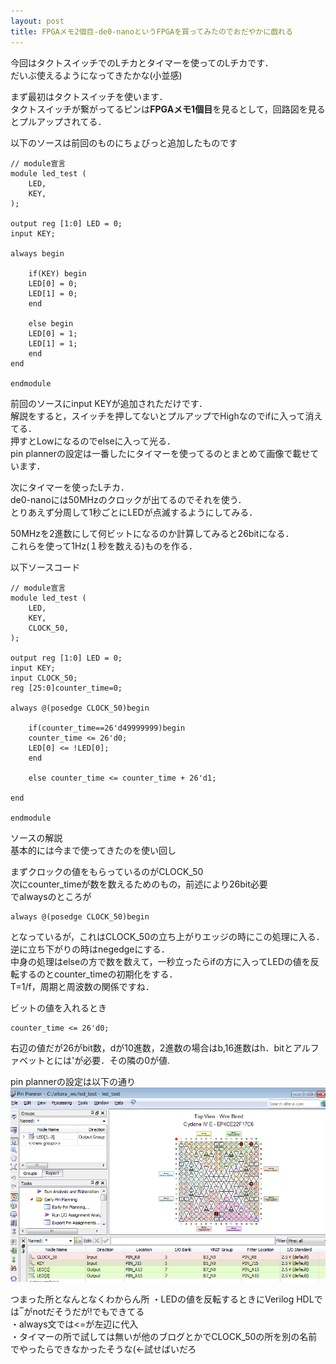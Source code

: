 ```yaml
---
layout: post
title: FPGAメモ2個目-de0-nanoというFPGAを買ってみたのでおだやかに戯れる
---
```


今回はタクトスイッチでのLチカとタイマーを使ってのLチカです．  
だいぶ使えるようになってきたかな(小並感)  

まず最初はタクトスイッチを使います．  
タクトスイッチが繋がってるピンは**FPGAメモ1個目**を見るとして，回路図を見るとプルアップされてる．  

以下のソースは前回のものにちょびっと追加したものです

	// module宣言
	module led_test (
		LED,
		KEY,
	);

	output reg [1:0] LED = 0;
	input KEY;

	always begin

		if(KEY) begin
		LED[0] = 0;
		LED[1] = 0;
		end
	 
		else begin	
		LED[0] = 1;
		LED[1] = 1;
		end
	end

	endmodule


前回のソースにinput KEYが追加されただけです．  
解説をすると，スイッチを押してないとプルアップでHighなのでifに入って消えてる．  
押すとLowになるのでelseに入って光る．  
pin plannerの設定は一番したにタイマーを使ってるのとまとめて画像で載せています．  



次にタイマーを使ったLチカ．  
de0-nanoには50MHzのクロックが出てるのでそれを使う．  
とりあえず分周して1秒ごとにLEDが点滅するようにしてみる．  

50MHzを2進数にして何ビットになるのか計算してみると26bitになる．  
これらを使って1Hz(１秒を数える)ものを作る．  

以下ソースコード


	// module宣言
	module led_test (
		LED,
		KEY,
		CLOCK_50,
	);

	output reg [1:0] LED = 0;
	input KEY;
	input CLOCK_50;
	reg [25:0]counter_time=0;

	always @(posedge CLOCK_50)begin

		if(counter_time==26'd49999999)begin
		counter_time <= 26'd0;
		LED[0] <= !LED[0];
		end
		
		else counter_time <= counter_time + 26'd1;

	end

	endmodule

ソースの解説  
基本的には今まで使ってきたのを使い回し  

まずクロックの値をもらっているのがCLOCK_50  
次にcounter_timeが数を数えるためのもの，前述により26bit必要  
でalwaysのところが
		
	always @(posedge CLOCK_50)begin

となっているが，これはCLOCK_50の立ち上がりエッジの時にこの処理に入る．  
逆に立ち下がりの時はnegedgeにする．  
中身の処理はelseの方で数を数えて，一秒立ったらifの方に入ってLEDの値を反転するのとcounter_timeの初期化をする．  
T=1/f，周期と周波数の関係ですね．  


ビットの値を入れるとき  
		
	counter_time <= 26'd0;

右辺の値だが26がbit数，dが10進数，2進数の場合はb,16進数はh．bitとアルファベットとには'が必要．その隣の0が値.  


pin plannerの設定は以下の通り  
![pinplanner](/images/fpga_pinplanner_clock_50.PNG)

つまった所となんとなくわからん所
・LEDの値を反転するときにVerilog HDLでは‾がnotだそうだが!でもできてる  
・always文では<=が左辺に代入  
・タイマーの所で試しては無いが他のブログとかでCLOCK_50の所を別の名前でやったらできなかったそうな(←試せばいだろ  















